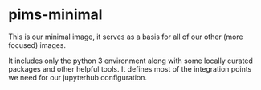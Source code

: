# pims-minimal

This is our minimal image, it serves as a basis for all of our other (more
focused) images.

It includes only the python 3 environment along with some locally curated
packages and other helpful tools. It defines most of the integration points we
need for our jupyterhub configuration.
